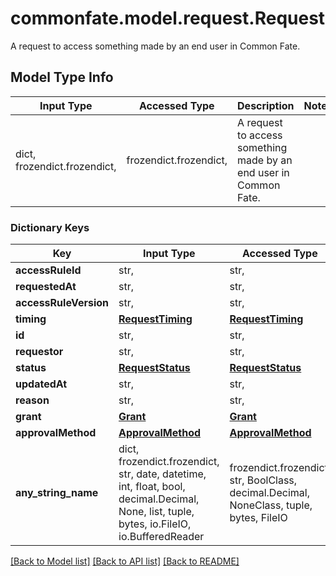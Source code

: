 # commonfate.model.request.Request

A request to access something made by an end user in Common Fate.

## Model Type Info
Input Type | Accessed Type | Description | Notes
------------ | ------------- | ------------- | -------------
dict, frozendict.frozendict,  | frozendict.frozendict,  | A request to access something made by an end user in Common Fate. | 

### Dictionary Keys
Key | Input Type | Accessed Type | Description | Notes
------------ | ------------- | ------------- | ------------- | -------------
**accessRuleId** | str,  | str,  |  | 
**requestedAt** | str,  | str,  |  | 
**accessRuleVersion** | str,  | str,  |  | 
**timing** | [**RequestTiming**](RequestTiming.md) | [**RequestTiming**](RequestTiming.md) |  | 
**id** | str,  | str,  |  | 
**requestor** | str,  | str,  |  | 
**status** | [**RequestStatus**](RequestStatus.md) | [**RequestStatus**](RequestStatus.md) |  | 
**updatedAt** | str,  | str,  |  | 
**reason** | str,  | str,  |  | [optional] 
**grant** | [**Grant**](Grant.md) | [**Grant**](Grant.md) |  | [optional] 
**approvalMethod** | [**ApprovalMethod**](ApprovalMethod.md) | [**ApprovalMethod**](ApprovalMethod.md) |  | [optional] 
**any_string_name** | dict, frozendict.frozendict, str, date, datetime, int, float, bool, decimal.Decimal, None, list, tuple, bytes, io.FileIO, io.BufferedReader | frozendict.frozendict, str, BoolClass, decimal.Decimal, NoneClass, tuple, bytes, FileIO | any string name can be used but the value must be the correct type | [optional]

[[Back to Model list]](../../README.md#documentation-for-models) [[Back to API list]](../../README.md#documentation-for-api-endpoints) [[Back to README]](../../README.md)

